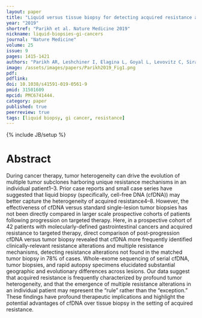 ```yaml
---
layout: paper
title: "Liquid versus tissue biopsy for detecting acquired resistance and tumor heterogeneity in gastrointestinal cancers"
year: "2019"
shortref: "Parikh et al. Nature Medicine 2019"
nickname: liquid-biopsies-gi-cancers
journal: "Nature Medicine"
volume: 25
issue: 9
pages: 1415-1421
authors: "Parikh AR, Leshchiner I, Elagina L, Goyal L, Levovitz C, Siravegna G, Livitz D, Rhrissorrakrai K, Martin EE, Van Seventer EE, Hanna M, Slowik K, Utro F, Pinto CJ, Wong A, Danysh BP, de la Cruz FF, Fetter IJ, Nadres B, Shahzade HA, Allen JN, Blaszkowsky LS, Clark JW, Giantonio B, Murphy JE, Nipp RD, Roeland E, Ryan DP, Weekes CD, Kwak EL, Faris JE, Wo JY, Aguet F, Dey-Guha I, Hazar-Rethinam M, Dias-Santagata D, Ting DT, Zhu AX, Hong TS, Golub TR, Iafrate AJ, Adalsteinsson VA, Bardelli A, Parida L, Juric D, Getz G, Corcoran RB"
image: /assets/images/papers/Parikh2019_Fig1.png
pdf:
pdflink:
doi: 10.1038/s41591-019-0561-9
pmid: 31501609
mpcid: PMC6741444.
category: paper
published: true
peerreview: true
tags: [liquid biopsy, gi cancer, resistance]
---
```

{% include JB/setup %}

# Abstract

During cancer therapy, tumor heterogeneity can drive the evolution of multiple tumor subclones harboring unique resistance mechanisms in an individual patient1–3. Prior case reports and small case series have suggested that liquid biopsy (specifically, cell-free DNA (cfDNA)) may better capture the heterogeneity of acquired resistance4–8. However, the effectiveness of cfDNA versus standard single-lesion tumor biopsies has not been directly compared in larger scale prospective cohorts of patients following progression on targeted therapy. Here, in a prospective cohort of 42 patients with molecularly-defined gastrointestinal cancers and acquired resistance to targeted therapy, direct comparison of post-progression cfDNA versus tumor biopsy revealed that cfDNA more frequently identified clinically-relevant resistance alterations and multiple resistance mechanisms, detecting resistance alterations not found in the matched tumor biopsy in 78% of cases. Whole-exome sequencing of serial cfDNA, tumor biopsies, and rapid autopsy specimens elucidated substantial geographic and evolutionary differences across lesions. Our data suggest that acquired resistance is frequently characterized by profound tumor heterogeneity, and that the emergence of multiple resistance alterations in an individual patient may represent the “rule” rather than the “exception.” These findings have profound therapeutic implications and highlight the potential advantages of cfDNA over tissue biopsy in the setting of acquired resistance.
